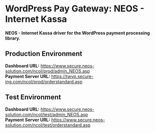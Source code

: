 # WordPress Pay Gateway: NEOS - Internet Kassa

**NEOS - Internet Kassa driver for the WordPress payment processing library.**

## Production Environment

**Dashboard URL:** https://www.secure.neos-solution.com/ncol/prod/admin_NEOS.asp  
**Payment Server URL:** https://twyp.secure-ing.com/ncol/prod/orderstandard.asp  

## Test Environment

**Dashboard URL:** https://www.secure.neos-solution.com/ncol/test/admin_NEOS.asp  
**Payment Server URL:** https://www.secure.neos-solution.com/ncol/test/orderstandard.asp  
